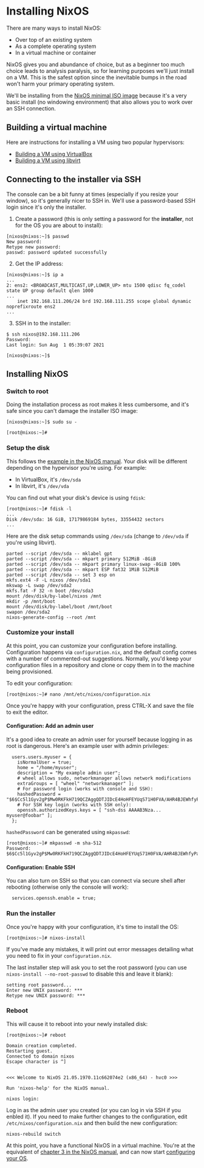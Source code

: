 Installing NixOS
================

There are many ways to install NixOS:

* Over top of an existing system
* As a complete operating system
* In a virtual machine or container

NixOS gives you and abundance of choice, but as a beginner too much choice leads to analysis paralysis, so for learning purposes we'll just install on a VM. This is the safest option since the inevitable bumps in the road won't harm your primary operating system.

We'll be installing from the [NixOS minimal ISO image](https://nixos.org/download.html) because it's a very basic install (no windowing environment) that also allows you to work over an SSH connection.



Building a virtual machine
--------------------------

Here are instructions for installing a VM using two popular hypervisors:

* [Building a VM using VirtualBox](nixos-virtualbox.md)
* [Building a VM using libvirt](nixos-libvirt.md)



Connecting to the installer via SSH
-----------------------------------

The console can be a bit funny at times (especially if you resize your window), so it's generally nicer to SSH in. We'll use a password-based SSH login since it's only the installer.

1. Create a password (this is only setting a password for the **installer**, not for the OS you are about to install):

```text
[nixos@nixos:~]$ passwd
New password: 
Retype new password: 
passwd: password updated successfully
```

2. Get the IP address:

```text
[nixos@nixos:~]$ ip a
...
2: ens2: <BROADCAST,MULTICAST,UP,LOWER_UP> mtu 1500 qdisc fq_codel state UP group default qlen 1000
...
    inet 192.168.111.206/24 brd 192.168.111.255 scope global dynamic noprefixroute ens2
...
```

3. SSH in to the installer:

```text
$ ssh nixos@192.168.111.206
Password: 
Last login: Sun Aug  1 05:39:07 2021

[nixos@nixos:~]$
```


Installing NixOS
----------------

### Switch to root

Doing the installation process as root makes it less cumbersome, and it's safe since you can't damage the installer ISO image:

```text
[nixos@nixos:~]$ sudo su -

[root@nixos:~]#
```

### Setup the disk

This follows the [example in the NixOS manual](https://nixos.org/manual/nixos/stable/#sec-installation-partitioning). Your disk will be different depending on the hypervisor you're using. For example:

* In VirtualBox, it's `/dev/sda`
* In libvirt, it's `/dev/vda`

You can find out what your disk's device is using `fdisk`:

```text
[root@nixos:~]# fdisk -l
...
Disk /dev/sda: 16 GiB, 17179869184 bytes, 33554432 sectors
...
```

Here are the disk setup commands using `/dev/sda` (change to `/dev/vda` if you're using libvirt).

```text
parted --script /dev/sda -- mklabel gpt
parted --script /dev/sda -- mkpart primary 512MiB -8GiB
parted --script /dev/sda -- mkpart primary linux-swap -8GiB 100%
parted --script /dev/sda -- mkpart ESP fat32 1MiB 512MiB
parted --script /dev/sda -- set 3 esp on
mkfs.ext4 -F -L nixos /dev/sda1
mkswap -L swap /dev/sda2
mkfs.fat -F 32 -n boot /dev/sda3
mount /dev/disk/by-label/nixos /mnt
mkdir -p /mnt/boot
mount /dev/disk/by-label/boot /mnt/boot
swapon /dev/sda2
nixos-generate-config --root /mnt
```

### Customize your install

At this point, you can customize your configuration before installing. Configuration happens via `configuration.nix`, and the default config comes with a number of commented-out suggestions. Normally, you'd keep your configuration files in a repository and clone or copy them in to the machine being provisioned.

To edit your configuration:

```text
[root@nixos:~]# nano /mnt/etc/nixos/configuration.nix
```

Once you're happy with your configuration, press CTRL-X and save the file to exit the editor.

#### Configuration: Add an admin user

It's a good idea to create an admin user for yourself because logging in as root is dangerous. Here's an example user with admin privileges:

```text
  users.users.myuser = {
    isNormalUser = true;
    home = "/home/myuser";
    description = "My example admin user";
    # wheel allows sudo, networkmanager allows network modifications
    extraGroups = [ "wheel" "networkmanager" ];
    # For password login (works with console and SSH):
    hashedPassword = "$6$Cc5l1Gyv2gP$Mw0RKFkH719QCZAggQDTJIDcE4HoHFEYUqS71H0FVA/AHR4BJEWhfyPaR3RKiz3WsMsDp1di4oPX3b1s3s6Jt.";
    # For SSH key login (works with SSH only):
    openssh.authorizedKeys.keys = [ "ssh-dss AAAAB3Nza... myuser@foobar" ];
  };
```

`hashedPassword` can be generated using `mkpasswd`:

```text
[root@nixos:~]# mkpasswd -m sha-512
Password: 
$6$Cc5l1Gyv2gP$Mw0RKFkH719QCZAggQDTJIDcE4HoHFEYUqS71H0FVA/AHR4BJEWhfyPaR3RKiz3WsMsDp1di4oPX3b1s3s6Jt.
```

#### Configuration: Enable SSH

You can also turn on SSH so that you can connect via secure shell after rebooting (otherwise only the console will work):

```text
  services.openssh.enable = true; 
```

### Run the installer

Once you're happy with your configuration, it's time to install the OS:

```text
[root@nixos:~]# nixos-install
```

If you've made any mistakes, it will print out error messages detailing what you need to fix in your `configuration.nix`.

The last installer step will ask you to set the root password (you can use `nixos-install --no-root-passwd` to disable this and leave it blank):

```text
setting root password...
Enter new UNIX password: ***
Retype new UNIX password: ***
```

### Reboot

This will cause it to reboot into your newly installed disk:

```text
[root@nixos:~]# reboot

Domain creation completed.
Restarting guest.
Connected to domain nixos
Escape character is ^]


<<< Welcome to NixOS 21.05.1970.11c662074e2 (x86_64) - hvc0 >>>

Run 'nixos-help' for the NixOS manual.

nixos login: 
```

Log in as the admin user you created (or you can log in via SSH if you enbled it). If you need to make further changes to the configuration, edit `/etc/nixos/configuration.nix` and then build the new configuration:

```text
nixos-rebuild switch
```

At this point, you have a functional NixOS in a virtual machine. You're at the equivalent of [chapter 3 in the NixOS manual](https://nixos.org/manual/nixos/stable/#sec-changing-config), and can now start [configuring your OS](https://nixos.org/manual/nixos/stable/index.html#ch-configuration).
